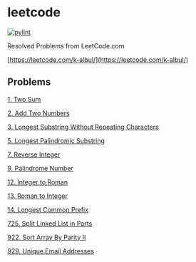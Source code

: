 # leetcode

[![pylint](https://github.com/albul-k/leetcode/actions/workflows/pylint.yml/badge.svg?branch=main)](https://github.com/albul-k/leetcode/actions/workflows/pylint.yml)

Resolved Problems from LeetCode.com

[https://leetcode.com/k-albul/](https://leetcode.com/k-albul/)

## Problems

[1. Two Sum](https://github.com/albul-k/leetcode/blob/main/src/easy/two_sum.py)

[2. Add Two Numbers](https://github.com/albul-k/leetcode/blob/main/src/medium/add_two_numbers.py)

[3. Longest Substring Without Repeating Characters](https://github.com/albul-k/leetcode/blob/main/src/medium/longest_substring_without_repeating_characters.py)

[5. Longest Palindromic Substring](https://github.com/albul-k/leetcode/blob/main/src/medium/longest_palindromic_substring.py)

[7. Reverse Integer](https://github.com/albul-k/leetcode/blob/main/src/easy/reverse_integer.py)

[9. Palindrome Number](https://github.com/albul-k/leetcode/blob/main/src/easy/palindrome_number.py)

[12. Integer to Roman](https://github.com/albul-k/leetcode/blob/main/src/medium/integer_to_roman.py)

[13. Roman to Integer](https://github.com/albul-k/leetcode/blob/main/src/easy/roman_to_integer.py)

[14. Longest Common Prefix](https://github.com/albul-k/leetcode/blob/main/src/easy/longest_common_prefix.py)

[725. Split Linked List in Parts](https://github.com/albul-k/leetcode/blob/main/src/medium/split_linked_list_in_parts.py)

[922. Sort Array By Parity II](https://github.com/albul-k/leetcode/blob/main/src/easy/sort_array_by_parity_ii.py)

[929. Unique Email Addresses](https://github.com/albul-k/leetcode/blob/main/src/easy/unique_email_addresses.py)
